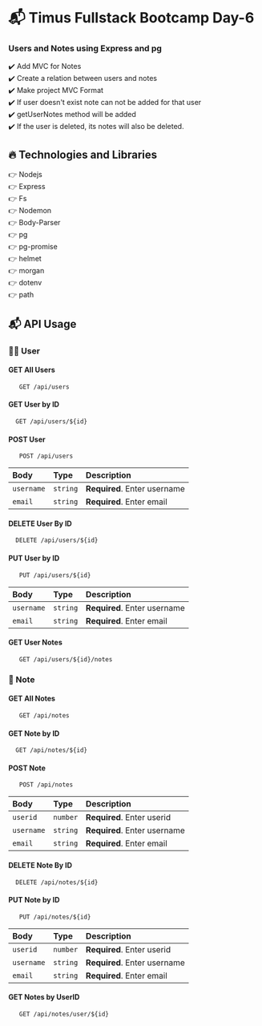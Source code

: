 # 📬 Timus Fullstack Bootcamp Day-6

### Users and Notes using Express and pg

:heavy_check_mark: Add MVC for Notes<br />
:heavy_check_mark: Create a relation between users and notes<br />
:heavy_check_mark: Make project MVC Format<br />
:heavy_check_mark: If user doesn't exist note can not be added for that user<br />
:heavy_check_mark: getUserNotes method will be added<br />
:heavy_check_mark: If the user is deleted, its notes will also be deleted. <br />

## :fire: Technologies and Libraries

:point_right: Nodejs <br />
:point_right: Express <br />
:point_right: Fs <br />
:point_right: Nodemon <br />
:point_right: Body-Parser <br />
:point_right: pg <br />
:point_right: pg-promise <br />
:point_right: helmet <br />
:point_right: morgan <br />
:point_right: dotenv <br />
:point_right: path <br />



## 📬 API Usage

### 🙋‍♂️ User
#### GET All Users

```http
   GET /api/users
```
#### GET User by ID

```http
  GET /api/users/${id}
```
#### POST User

```http
   POST /api/users
```

| Body          | Type       | Description                                    |
| :-------------- | :-------- | :------------------------------------------ |
| `username`         | `string`  | **Required**. Enter username   |
| `email`     | `string`  | **Required**. Enter email          |

#### DELETE User By ID

```http
  DELETE /api/users/${id}
```

#### PUT User by ID

```http
   PUT /api/users/${id}
```
| Body          | Type       | Description                                    |
| :-------------- | :-------- | :------------------------------------------ |
| `username`         | `string`  | **Required**. Enter username   |
| `email`     | `string`  | **Required**. Enter email          |

#### GET User Notes

```http
   GET /api/users/${id}/notes
```


### 📝 Note
#### GET All Notes

```http
   GET /api/notes
```
#### GET Note by ID

```http
  GET /api/notes/${id}
```
#### POST Note

```http
   POST /api/notes
```

| Body          | Type       | Description                                    |
| :-------------- | :-------- | :------------------------------------------ |
| `userid`         | `number`  | **Required**. Enter userid   |
| `username`         | `string`  | **Required**. Enter username   |
| `email`     | `string`  | **Required**. Enter email          |

#### DELETE Note By ID

```http
  DELETE /api/notes/${id}
```

#### PUT Note by ID

```http
   PUT /api/notes/${id}
```
| Body          | Type       | Description                                    |
| :-------------- | :-------- | :------------------------------------------ |
| `userid`         | `number`  | **Required**. Enter userid   |
| `username`         | `string`  | **Required**. Enter username   |
| `email`     | `string`  | **Required**. Enter email          |

#### GET Notes by UserID

```http
   GET /api/notes/user/${id}
```